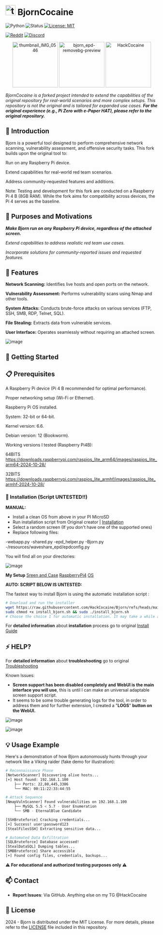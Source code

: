 

# <img src="https://github.com/user-attachments/assets/3d1e6d0d-d89e-473e-bc2e-d65b9d7c8e77" alt="thumbnail_IMG_0546" width="33"> BjornCocaine

![Python](https://img.shields.io/badge/Python-3776AB?logo=python&logoColor=fff)
![Status](https://img.shields.io/badge/Status-Development-blue.svg)
[![License: MIT](https://img.shields.io/badge/License-MIT-yellow.svg)](https://opensource.org/licenses/MIT)

[![Reddit](https://img.shields.io/badge/Reddit-Bjorn__CyberViking-orange?style=for-the-badge&logo=reddit)](https://www.reddit.com/r/Bjorn_CyberViking)
[![Discord](https://img.shields.io/badge/Discord-Join%20Us-7289DA?style=for-the-badge&logo=discord)](https://discord.com/invite/B3ZH9taVfT)

<p align="center">
  <img src="https://github.com/user-attachments/assets/c5eb4cc1-0c3d-497d-9422-1614651a84ab" alt="thumbnail_IMG_0546" width="150">
  <img src="https://github.com/user-attachments/assets/1b490f07-f28e-4418-8d41-14f1492890c6" alt="bjorn_epd-removebg-preview" width="150">
    <img src="https://github.com/user-attachments/assets/3d1e6d0d-d89e-473e-bc2e-d65b9d7c8e77" alt="HackCocaine" width="150">

</p>

*BjornCocaine is a forked project intended to extend the capabilities of the original repository for real-world scenarios and more complex setups. This repository is not the original and is tailored for expanded use cases.
**For the original experience (e.g., Pi Zero with e-Paper HAT), please refer to the original repository.***


## 📄 Introduction

Bjorn is a powerful tool designed to perform comprehensive network scanning, vulnerability assessment, and offensive security tasks. This fork builds upon the original tool to:

Run on any Raspberry Pi device.

Extend capabilities for real-world red team scenarios.

Address community-requested features and additions.

Note: Testing and development for this fork are conducted on a Raspberry Pi 4 B (8GB RAM). While the fork aims for compatibility across devices, the Pi 4 serves as the baseline.


## 🌟 Purposes and Motivations

***Make Bjorn run on any Raspberry Pi device, regardless of the attached screen.***

*Extend capabilities to address realistic red team use cases.*

*Incorporate solutions for community-reported issues and requested features.*


## 🌟 Features

**Network Scanning:** Identifies live hosts and open ports on the network.

**Vulnerability Assessment:** Performs vulnerability scans using Nmap and other tools.

**System Attacks:** Conducts brute-force attacks on various services (FTP, SSH, SMB, RDP, Telnet, SQL).

**File Stealing:** Extracts data from vulnerable services.

**User Interface:** Operates seamlessly without requiring an attached screen.

![image](https://github.com/user-attachments/assets/2968f991-a243-4671-931b-f8ae7178e1ea)


## 🚀 Getting Started

## 📋 Prerequisites

A Raspberry Pi device (Pi 4 B recommended for optimal performance).

Proper networking setup (Wi-Fi or Ethernet).

Raspberry Pi OS installed.

System: 32-bit or 64-bit.

Kernel version: 6.6.

Debian version: 12 (Bookworm).

Working versions I tested (Raspberry Pi4B):

64BITS https://downloads.raspberrypi.com/raspios_lite_arm64/images/raspios_lite_arm64-2024-10-28/

32BITS https://downloads.raspberrypi.com/raspios_lite_armhf/images/raspios_lite_armhf-2024-10-28/

### 🔨 Installation (Script UNTESTED!!)

**MANUAL:** 
- Install a clean OS from above in your PI MicroSD
- Run installation script from Original creator | [Installation](https://github.com/infinition/Bjorn?tab=readme-ov-file#-prerequisites)
- Select a random screen (If you don't have one of the supported ones)
- Replace following files:


-webapp.py
-shared.py
-epd_helper.py
-Bjorn.py
-/resources/waveshare_epd/epdconfig.py


You will find all on your directories:



![image](https://github.com/user-attachments/assets/0b0208e1-2ac2-4f5c-b8ba-544148345015)


**My Setup**
[Sreen and Case](https://www.amazon.com/-/es/Raspberry-ventilador-refrigeraci%C3%B3n-disipador-resoluci%C3%B3n/dp/B0936R564K/ref=sr_1_4?__mk_es_US=%C3%85M%C3%85%C5%BD%C3%95%C3%91&sr=8-4)
[RaspberryPi4](https://raspberrypi.cl/producto/raspberry-pi-4-modelo-b-8gb-ram/)
[OS](https://downloads.raspberrypi.com/raspios_lite_armhf/images/raspios_lite_armhf-2024-10-28/)

**AUTO: SCRIPT BELOW IS UNTESTED:**

The fastest way to install Bjorn is using the automatic installation script :

```bash
# Download and run the installer
wget https://raw.githubusercontent.com/HackCocaine/Bjorn/refs/heads/main/install_bjorn.sh
sudo chmod +x install_bjorn.sh && sudo ./install_bjorn.sh
# Choose the choice 1 for automatic installation. It may take a while as a lot of packages and modules will be installed. You must reboot at the end.
```

For **detailed information** about **installation** process go to original [Install Guide](INSTALL.md)

## ⚡ HELP?

For **detailed information** about **troubleshooting** go to original [Troubleshooting](TROUBLESHOOTING.md)

Known Issues:
- **Screen support has been disabled completely and WebUI is the main interface you will use**, this is until I can make an universal adaptable screen support script.
- It seems to be some trouble generating logs for the tool, in order to address them and for further extension, I created a "**LOGS**" **button on the WebUI.**

![image](https://github.com/user-attachments/assets/3f33b789-57f3-404f-b07c-b8c410502cd2)

![image](https://github.com/user-attachments/assets/fb10dddf-77f7-4c3f-98af-2e4a327d7dc9)


## 💡 Usage Example

Here's a demonstration of how Bjorn autonomously hunts through your network like a Viking raider (fake demo for illustration):

```bash
# Reconnaissance Phase
[NetworkScanner] Discovering alive hosts...
[+] Host found: 192.168.1.100
    ├── Ports: 22,80,445,3306
    └── MAC: 00:11:22:33:44:55

# Attack Sequence 
[NmapVulnScanner] Found vulnerabilities on 192.168.1.100
    ├── MySQL 5.5 < 5.7 - User Enumeration
    └── SMB - EternalBlue Candidate

[SSHBruteforce] Cracking credentials...
[+] Success! user:password123
[StealFilesSSH] Extracting sensitive data...

# Automated Data Exfiltration
[SQLBruteforce] Database accessed!
[StealDataSQL] Dumping tables...
[SMBBruteforce] Share accessible
[+] Found config files, credentials, backups...
```


⚠️ **For educational and authorized testing purposes only** ⚠️


## 📫 Contact

- **Report Issues**: Via GitHub.
Anything else on my TG @HackCocaine

## 📜 License

2024 - Bjorn is distributed under the MIT License. For more details, please refer to the [LICENSE](LICENSE) file included in this repository.
